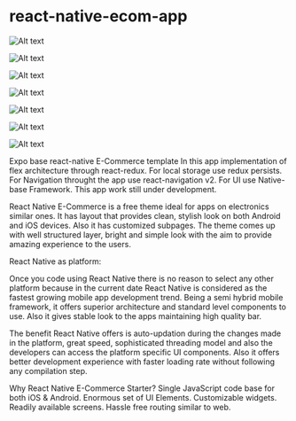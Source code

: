 # react-native-ecom-app


![Alt text](https://github.com/sjain2393/react-native-ecom-app/blob/master/app%20screenshot/Screen%20Shot%202018-07-09%20at%2010.02.01%20PM.png "Optional title")

![Alt text](https://github.com/sjain2393/react-native-ecom-app/blob/master/app%20screenshot/Screen%20Shot%202018-07-09%20at%2010.02.06%20PM.png "Optional title")

![Alt text](https://github.com/sjain2393/react-native-ecom-app/blob/master/app%20screenshot/Screen%20Shot%202018-07-09%20at%2010.02.01%20PM.png "Optional title")

![Alt text](https://github.com/sjain2393/react-native-ecom-app/blob/master/app%20screenshot/Screen%20Shot%202018-07-09%20at%208.18.22%20PM.png "Optional title")

![Alt text](https://github.com/sjain2393/react-native-ecom-app/blob/master/app%20screenshot/Screen%20Shot%202018-07-09%20at%208.17.45%20PM.png "Optional title")

![Alt text](https://github.com/sjain2393/react-native-ecom-app/blob/master/app%20screenshot/Screen%20Shot%202018-07-09%20at%208.18.00%20PM.png "Optional title")

![Alt text](https://github.com/sjain2393/react-native-ecom-app/blob/master/app%20screenshot/Screen%20Shot%202018-07-09%20at%208.18.09%20PM.png "Optional title")


Expo base react-native E-Commerce template
In this app implementation of flex architecture through react-redux.
For local storage use redux persists.
For Navigation throught the app use  react-navigation v2.
For UI use Native-base Framework.
This app work still under development.


React Native E-Commerce is a free theme ideal for apps on  electronics similar ones. 
It has layout that provides clean, stylish look on both Android and iOS devices. Also it has customized subpages. 
The theme comes up with well structured layer, bright and simple look with the aim to provide amazing experience to the users.

React Native as platform:

Once you code using React Native there is no reason to select any other platform because in the current date React Native is considered as the fastest growing mobile app development trend. Being a semi hybrid mobile framework, it offers superior architecture and standard level components to use. Also it gives stable look to the apps maintaining high quality bar.

The benefit React Native offers is auto-updation during the changes made in the platform, great speed, sophisticated threading model and also the developers can access the platform specific UI components. Also it offers better development experience with faster loading rate without following any compilation step.

Why React Native E-Commerce Starter?
Single JavaScript code base for both iOS & Android.
Enormous set of UI Elements.
Customizable widgets.
Readily available screens.
Hassle free routing similar to web.


